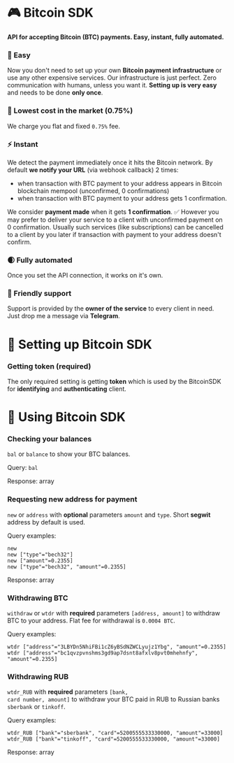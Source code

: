 # 🎮 Bitcoin SDK
<b>API for accepting Bitcoin (BTC) payments. Easy, instant, fully automated.</b>

### 🌴 Easy
Now you don't need to set up your own <b>Bitcoin payment infrastructure</b> or use any other expensive services. Our infrastructure is just perfect. Zero communication with humans, unless you want it. <b>Setting up is very easy</b> and needs to be done <b>only once</b>.

### 🌿 Lowest cost in the market (0.75%)
We charge you flat and fixed <code>0.75%</code> fee.

### ⚡️ Instant
We detect the payment immediately once it hits the Bitcoin network. By default <b>we notify your URL</b> (via webhook callback) 2 times:
- when transaction with BTC payment to your address appears in Bitcoin blockchain mempool (unconfirmed, 0 confirmations)
- when transaction with BTC payment to your address gets 1 confirmation.

We consider <b>payment made</b> when it gets <b>1 confirmation</b>. ✅ However you may prefer to deliver your service to a client with unconfirmed payment on 0 confirmation. Usually such services (like subscriptions) can be cancelled to a client by you later if transaction with payment to your address doesn't confirm.

### 🌒 Fully automated
Once you set the API connection, it works on it's own.

### 💚 Friendly support
Support is provided by the <b>owner of the service</b> to every client in need. Just drop me a message via <b>Telegram</b>.



# 🦚 Setting up Bitcoin SDK

### Getting token (required)
The only required setting is getting <b>token</b> which is used by the BitcoinSDK for <b>identifying</b> and <b>authenticating</b> client.


# 🌲 Using Bitcoin SDK

### Checking your balances
<code>bal</code> or <code>balance</code> to show your BTC balances.

Query: <code>bal</code>

Response: array

### Requesting new address for payment
<code>new</code> or <code>address</code> with <b>optional</b> parameters <code>amount</code> and <code>type</code>. Short <b>segwit</b> address by default is used.

Query examples:
```
new
new ["type"="bech32"]
new ["amount"=0.2355]
new ["type"="bech32", "amount"=0.2355]
```

Response: array

### Withdrawing BTC
<code>withdraw</code> or <code>wtdr</code> with <b>required</b> parameters <code>[address, amount]</code> to withdraw BTC to your address. Flat fee for withdrawal is <code>0.0004 BTC</code>.

Query examples:
```
wtdr ["address"="3LBYDn5NhiFBi1cZ6yBSdNZWCLyujz1Ybg", "amount"=0.2355]
wtdr ["address"="bc1qvzpvnshms3gd9ap7dsnt8afxlv8pvt0mhehnfy", "amount"=0.2355]
```

### Withdrawing RUB
<code>wtdr_RUB</code> with <b>required</b> parameters <code>[bank, card number, amount]</code> to withdraw your BTC paid in RUB to Russian banks <code>sberbank</code> or <code>tinkoff</code>.

Query examples:
```
wtdr_RUB ["bank"="sberbank", "card"=5200555533330000, "amount"=33000]
wtdr_RUB ["bank"="tinkoff", "card"=5200555533330000, "amount"=33000]
```

Response: array
